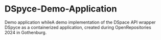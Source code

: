 # DSpyce-Demo-Application

Demo application whileA demo implementation of the DSpace API wrapper DSpyce as a containerized application,
created during OpenRepositories 2024 in Gothenburg.

